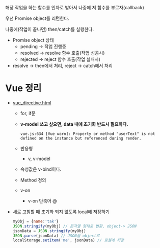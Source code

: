 해당 작업을 하는 함수를 인자로 받아서  나중에 저 함수를 부르자(callback)



우선 Promise object를 리턴한다.

나중에(작업이 끝나면) then/catch를 실행한다.

* Promise object 상태
  * pending -> 작업 진행중
  * resolved -> resolve 함수 호출(작업 성공시)
  * rejected -> reject 함수 호출(작업 실패시)
* resolve -> then에서 처리, reject -> catch에서 처리

# Vue 정리

* [vue_directive.html](./vue_directive.html)

  * for, if문

  * **v-model 쓰고 싶으면, data 내에 초기화 반드시 필요하다.**

    ```
    vue.js:634 [Vue warn]: Property or method "userText" is not defined on the instance but referenced during render.
    ```

  * 반응형

    * v, v-model

  * 속성값은 v-bind이다.

  * Method 정의

  * v-on

    * v-on 단축어 @

* 새로 고침할 때 초기화 되지 않도록 local에 저장하기

  ```js
  myObj = {name:'tak'}
  JSON.stringify(myObj) // 문자열 형태로 변환, object-> JSON
  jsonData = JSON.stringify(myObj)
  JSON.parse(jsonData) // JSON을 object로
  localStorage.setItem('me', jsonData) // 로컬에 저장
  ```

  